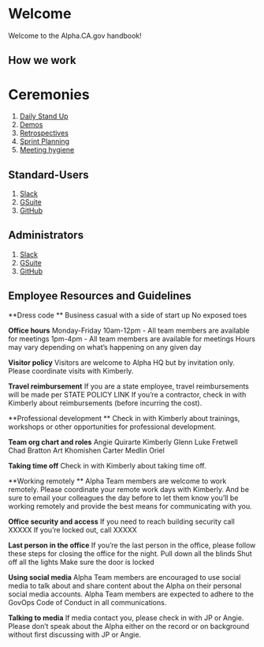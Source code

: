 # Welcome

Welcome to the Alpha.CA.gov handbook!

## How we work
#   Ceremonies
  1. [Daily Stand Up](DailyStandup.md)
  3. [Demos](Demos.md)
  4. [Retrospectives](Retros.md)
  5. [Sprint Planning](Planning.md)
  6. [Meeting hygiene](Meetinghygiene.md)

## Standard-Users
  1. [Slack](SLACK-USERS.md)
  2. [GSuite](GSuite-USERS.md)
  3. [GitHub](GitHub-USERS.md)
  
## Administrators
  1. [Slack](SLACK-Admin.md)
  2. [GSuite](GSuite-Admin.md)
  3. [GitHub](GitHub-Admin.md)
  
## Employee Resources and Guidelines

**Dress code **
Business casual with a side of start up
No exposed toes

**Office hours**
Monday-Friday
10am-12pm - All team members are available for meetings
1pm-4pm - All team members are available for meetings
Hours may vary depending on what’s happening on any given day 

**Visitor policy**
Visitors are welcome to Alpha HQ but by invitation only. Please coordinate visits with Kimberly. 

**Travel reimbursement**
If you are a state employee, travel reimbursements will be made per STATE POLICY LINK
If you’re a contractor, check in with Kimberly about reimbursements (before incurring the cost). 

**Professional development **
Check in with Kimberly about trainings, workshops or other opportunities for professional development.

**Team org chart and roles**
Angie Quirarte
Kimberly Glenn
Luke Fretwell
Chad Bratton
Art Khomishen
Carter Medlin
Oriel 


**Taking time off**
Check in with Kimberly about taking time off.

**Working remotely **
Alpha Team members are welcome to work remotely. Please coordinate your remote work days with Kimberly. And be sure to email your colleagues the day before to let them know you’ll be working remotely and provide the best means for communicating with you. 

**Office security and access**
If you need to reach building security call XXXXX
If you’re locked out, call XXXXX

**Last person in the office**
If you’re the last person in the office, please follow these steps for closing the office for the night.
Pull down all the blinds
Shut off all the lights
Make sure the door is locked

**Using social media**
Alpha Team members are encouraged to use social media to talk about and share content about the Alpha on their personal social media accounts. Alpha Team members are expected to adhere to the GovOps Code of Conduct in all communications.

**Talking to media**
If media contact you, please check in with JP or Angie. Please don’t speak about the Alpha either on the record or on background without first discussing with JP or Angie.
